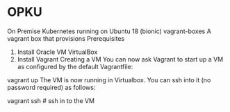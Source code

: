 # OPKU
On Premise Kubernetes running on Ubuntu 18 (bionic) 
vagrant-boxes
A vagrant box that provisions 
Prerequisites
1.	Install Oracle VM VirtualBox
2.	Install Vagrant
Creating a VM
You can now ask Vagrant to start up a VM as configured by the default Vagrantfile:

  vagrant up 
The VM is now running in Virtualbox. You can ssh into it (no password required) as follows:

  vagrant ssh # ssh in to the VM

